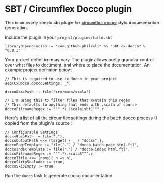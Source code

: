 # SBT / Circumflex Docco plugin

This is an overly simple sbt plugin for [circumflex docco] style documentation generation.

Include the plugin in your `project/plugins/build.sbt`

    libraryDependencies += "com.github.philcali" %% "sbt-cx-docco" % "0.0.3"

Your project definition may vary. The plugin allows pretty granular control over what
files to document, and where to place the documentation. An example project definition below:

    // This is required to use cx docco in your project
    seq(CxDocco.doccoSettings: _*)

    doccoBasePath := file("src/main/scala")

    // I'm using this to filter files that contain this regex
    // This defaults to anything that ends with .scala of course
    doccoFilenameRegex := """.*\.[scala|sbt]""".r

Here's a list of all the circumflex settings during the batch docco process 
(I copied from the plugin's source):

    // Configurable Settings
    doccoBasePath := file("."),
    doccoOutputPath <<= (target) { _ / "docco" },
    doccoPageTemplate := file(".") / "docco-batch-page.html.ftl",
    doccoIndexTemplate := file(".") / "docco-index.html.ftl",
    doccoFilenameRegex := """.*\.scala$""".r,
    doccoTitle <<= (name)( n => n),
    doccoStripScaladoc := true,
    doccoSkipEmpty := true


Run the `docco` task to generate docco documentation.

[circumflex docco]: http://circumflex.ru/projects/docco/index.html
